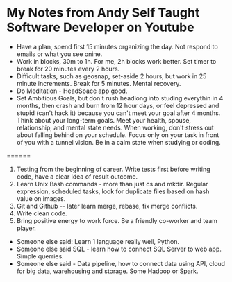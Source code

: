 # My Notes from Andy Self Taught Software Developer on Youtube  

 * Have a plan, spend first 15 minutes organizing the day.  Not respond to emails or what you see onine.  
 * Work in blocks, 30m to 1h.  For me, 2h blocks work better. Set timer to break for 20 minutes every 2 hours.  
 * Difficult tasks, such as geosnap, set-aside 2 hours, but work in 25 minute increments.  Break for 5 minutes.  Mental recovery.  
 * Do Meditation - HeadSpace app good. 
 * Set Ambitious Goals, but don't rush headlong into studing everythin in 4 months, then crash and burn from 12 hour days, or feel depressed and stupid (can't hack it) because you can't meet your goal after 4 months.  Think about your long-term goals.  Meet your health, spouse, relationship, and mental state needs.  When working, don't stress out about falling behind on your schedule.  Focus only on your task in front of you with a tunnel vision.  Be in a calm state when studying or coding.  
 
 ======
  1. Testing from the beginning of career.  Write tests first before writing code, have a clear idea of result outcome.  
  2. Learn Unix Bash commands - more than just cs and mkdir.  Regular expression, scheduled tasks, look for duplicate files based on hash value on images.  
  3. Git and Github -- later learn merge, rebase, fix merge conflicts.  
  4. Write clean code.    
  5. Bring positive energy to work force.  Be a friendly co-worker and team player.  

  * Someone else said: Learn 1 language really well, Python.  
  * Someone else said SQL - learn how to connect SQL Server to web app.  Simple querries.  
  * Someone else said - Data pipeline, how to connect data using API, cloud for big data, warehousing and storage. Some Hadoop or Spark.  
